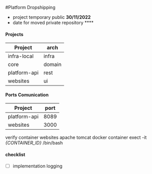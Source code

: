 #Platform Dropshipping
* project temporary public **30/11/2022**
* date for moved private repository ****
#### Projects
| Project      |      arch     |
|--------------| ------------- |
| infra-local  | infra         |
| core         | domain        |
| platform-api | rest          |
| websites     | ui            |

#### Ports Comunication

| Project      | port |
|--------------|------|
| platform-api | 8089 |
| websites     | 3000 |


verify container websites apache tomcat
docker container exect -it *{CONTAINER_ID}* /bin/bash

#### checklist

- [ ] implementation logging

 

